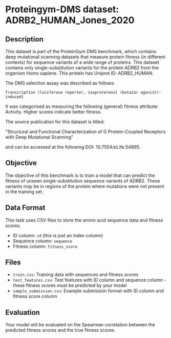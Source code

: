 
# Proteingym-DMS dataset: ADRB2_HUMAN_Jones_2020

## Description

This dataset is part of the ProteinGym DMS benchmark, which contains deep mutational scanning datasets that measure
protein fitness (in different contexts) for sequence variants of a wide range of proteins. This dataset contains
only single-substitution variants for the protein ADRB2 from the organism Homo sapiens. This protein has Uniprot ID: ADRB2_HUMAN. 

The DMS selection assay was described as follows: 

    Transcription (luciferase reporter, isoproterenol (beta2ar agonist)-induced)

It was categorised as measuring the following (general) fitness attribute: Activity. Higher scores indicate better fitness.

The source publication for this dataset is titled: 

"Structural and Functional Characterization of G Protein-Coupled Receptors with Deep Mutational Scanning"

and can be accessed at the following DOI: 10.7554/eLife.54895.

## Objective

The objective of this benchmark is to train a model that can predict the fitness of unseen single-substitution sequence variants of ADRB2.
These variants may be in regions of the protein where mutations were not present in the training set.

## Data Format

This task uses CSV files to store the amino acid sequence data and fitness scores.
- ID column: `id` (this is just an index column)
- Sequence column: `sequence`
- Fitness column: `fitness_score`

## Files

- `train.csv`: Training data with sequences and fitness scores
- `test_features.csv`: Test features with ID column and sequence column - these fitness scores must be predicted by your model
- `sample_submission.csv`: Example submission format with ID column and fitness score column

## Evaluation

Your model will be evaluated on the Spearman correlation between the predicted fitness scores and the true fitness scores.

